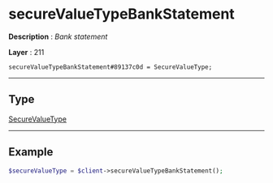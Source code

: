 # secureValueTypeBankStatement

**Description** : *Bank statement*

**Layer** : 211

```tl
secureValueTypeBankStatement#89137c0d = SecureValueType;
```

---

## Type

[SecureValueType](type/SecureValueType)

---

## Example

```php
$secureValueType = $client->secureValueTypeBankStatement();
```